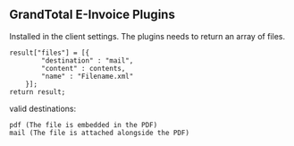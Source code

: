 ## GrandTotal E-Invoice Plugins

Installed in the client settings.
The plugins needs to return an array of files. 

```var result = {};
result["files"] = [{
		"destination" : "mail",
		"content" : contents,
		"name" : "Filename.xml"
	}];
return result;
```
valid destinations:
```
pdf (The file is embedded in the PDF)
mail (The file is attached alongside the PDF)
```
